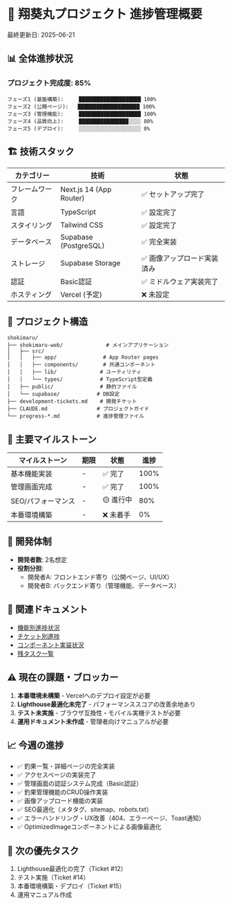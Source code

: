 # 🚢 翔葵丸プロジェクト 進捗管理概要

最終更新日: 2025-06-21

## 📊 全体進捗状況

### プロジェクト完成度: **85%**

```
フェーズ1 (基盤構築):     ████████████████████ 100%
フェーズ2 (公開ページ):   ████████████████████ 100%
フェーズ3 (管理機能):     ████████████████████ 100%
フェーズ4 (品質向上):     ████████████████░░░░ 80%
フェーズ5 (デプロイ):     ░░░░░░░░░░░░░░░░░░░░ 0%
```

## 🏗️ 技術スタック

| カテゴリー | 技術 | 状態 |
|----------|------|------|
| フレームワーク | Next.js 14 (App Router) | ✅ セットアップ完了 |
| 言語 | TypeScript | ✅ 設定完了 |
| スタイリング | Tailwind CSS | ✅ 設定完了 |
| データベース | Supabase (PostgreSQL) | ✅ 完全実装 |
| ストレージ | Supabase Storage | ✅ 画像アップロード実装済み |
| 認証 | Basic認証 | ✅ ミドルウェア実装完了 |
| ホスティング | Vercel (予定) | ❌ 未設定 |

## 📁 プロジェクト構造

```
shokimaru/
├── shokimaru-web/              # メインアプリケーション
│   ├── src/
│   │   ├── app/               # App Router pages
│   │   ├── components/        # 共通コンポーネント
│   │   ├── lib/              # ユーティリティ
│   │   └── types/            # TypeScript型定義
│   ├── public/               # 静的ファイル
│   └── supabase/            # DB設定
├── development-tickets.md    # 開発チケット
├── CLAUDE.md                # プロジェクトガイド
└── progress-*.md            # 進捗管理ファイル
```

## 🎯 主要マイルストーン

| マイルストーン | 期限 | 状態 | 進捗 |
|--------------|------|------|------|
| 基本機能実装 | - | ✅ 完了 | 100% |
| 管理画面完成 | - | ✅ 完了 | 100% |
| SEO/パフォーマンス | - | 🟡 進行中 | 80% |
| 本番環境構築 | - | ❌ 未着手 | 0% |

## 👥 開発体制

- **開発者数**: 2名想定
- **役割分担**: 
  - 開発者A: フロントエンド寄り（公開ページ、UI/UX）
  - 開発者B: バックエンド寄り（管理機能、データベース）

## 🔗 関連ドキュメント

- [機能別進捗状況](./progress-features.md)
- [チケット別進捗](./progress-tickets.md)
- [コンポーネント実装状況](./progress-components.md)
- [残タスク一覧](./progress-remaining-tasks.md)

## ⚠️ 現在の課題・ブロッカー

1. **本番環境未構築** - Vercelへのデプロイ設定が必要
2. **Lighthouse最適化未完了** - パフォーマンススコアの改善余地あり
3. **テスト未実施** - ブラウザ互換性・モバイル実機テストが必要
4. **運用ドキュメント未作成** - 管理者向けマニュアルが必要

## 📈 今週の進捗

- ✅ 釣果一覧・詳細ページの完全実装
- ✅ アクセスページの実装完了
- ✅ 管理画面の認証システム完成（Basic認証）
- ✅ 釣果管理機能のCRUD操作実装
- ✅ 画像アップロード機能の実装
- ✅ SEO最適化（メタタグ、sitemap、robots.txt）
- ✅ エラーハンドリング・UX改善（404、エラーページ、Toast通知）
- ✅ OptimizedImageコンポーネントによる画像最適化

## 🎯 次の優先タスク

1. Lighthouse最適化の完了（Ticket #12）
2. テスト実施（Ticket #14）
3. 本番環境構築・デプロイ（Ticket #15）
4. 運用マニュアル作成